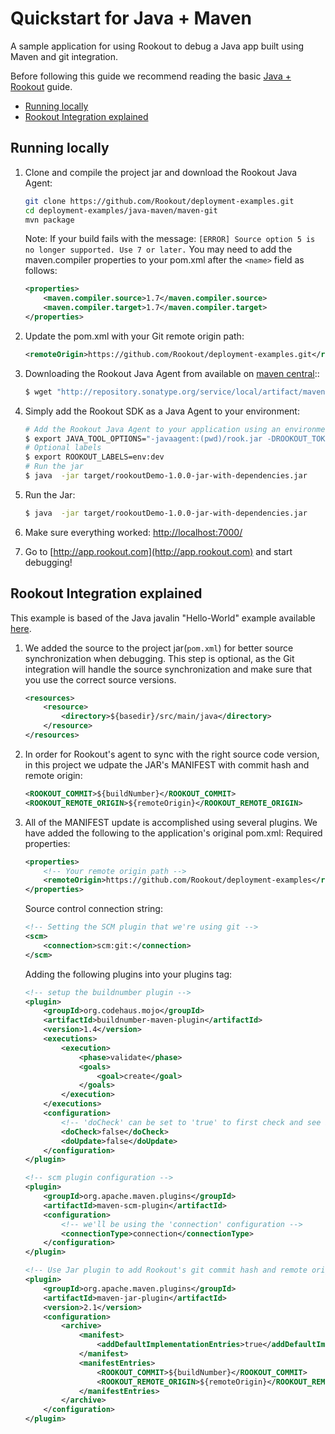 # Quickstart for Java + Maven 

A sample application for using Rookout to debug a Java app built using Maven and git integration.

Before following this guide we recommend reading the basic [Java + Rookout] guide.

* [Running locally](#running-locally)
* [Rookout Integration explained](#rookout-integration-explained)

## Running locally
1. Clone and compile the project jar and download the Rookout Java Agent:
     ```bash
    git clone https://github.com/Rookout/deployment-examples.git
    cd deployment-examples/java-maven/maven-git
    mvn package
    ```
    Note: If your build fails with the message: `[ERROR] Source option 5 is no longer supported. Use 7 or later.`  You may need to add the maven.compiler properties to your pom.xml after the `<name>` field as follows:

    ```xml
    <properties>
        <maven.compiler.source>1.7</maven.compiler.source>
        <maven.compiler.target>1.7</maven.compiler.target>
    </properties>
    ```
2. Update the pom.xml with your Git remote origin path:
    ```xml
    <remoteOrigin>https://github.com/Rookout/deployment-examples.git</remoteOrigin>
    ```
4. Downloading the Rookout Java Agent from available on [maven central]::
    ```bash
    $ wget "http://repository.sonatype.org/service/local/artifact/maven/redirect?r=central-proxy&g=com.rookout&a=rook&v=LATEST"  -O rook.jar
    ```  
5. Simply add the Rookout SDK as a Java Agent to your environment:
    ```bash
    # Add the Rookout Java Agent to your application using an environment variable
    $ export JAVA_TOOL_OPTIONS="-javaagent:(pwd)/rook.jar -DROOKOUT_TOKEN=[Your Rookout Token]"
    # Optional labels
    $ export ROOKOUT_LABELS=env:dev
    # Run the jar 
    $ java  -jar target/rookoutDemo-1.0.0-jar-with-dependencies.jar
    ```
6.  Run the Jar:
    ```bash    
    $ java  -jar target/rookoutDemo-1.0.0-jar-with-dependencies.jar
    ```

7. Make sure everything worked: [http://localhost:7000/](http://localhost:7000/hello)

8. Go to [http://app.rookout.com](http://app.rookout.com) and start debugging! 

## Rookout Integration explained

This example is based of the Java javalin "Hello-World" example available [here].

1. We added the source to the project jar(`pom.xml`) for better source synchronization when debugging. This step is optional, as the Git integration will handle the source synchronization and make sure that you use the correct source versions.
    ```xml
    <resources>
        <resource>
            <directory>${basedir}/src/main/java</directory>
        </resource>
    </resources>
 
   ```
2. In order for Rookout's agent to sync with the right source code version, in this project we udpate the JAR's MANIFEST with commit hash and remote origin:
    ```xml
    <ROOKOUT_COMMIT>${buildNumber}</ROOKOUT_COMMIT>    
    <ROOKOUT_REMOTE_ORIGIN>${remoteOrigin}</ROOKOUT_REMOTE_ORIGIN>      
    ```
3. All of the MANIFEST update is accomplished using several plugins. We have added the following to the application's original pom.xml:
    Required properties:    
    ```xml
    <properties>
        <!-- Your remote origin path -->
        <remoteOrigin>https://github.com/Rookout/deployment-examples</remoteOrigin>
    </properties>
    ```
    Source control connection string:
    ```xml
   <!-- Setting the SCM plugin that we're using git -->
    <scm>
        <connection>scm:git:</connection>
    </scm>
    ```
    Adding the following plugins into your plugins tag:
    ```xml
    <!-- setup the buildnumber plugin -->
    <plugin>
        <groupId>org.codehaus.mojo</groupId>
        <artifactId>buildnumber-maven-plugin</artifactId>
        <version>1.4</version>       
        <executions>
            <execution>
                <phase>validate</phase>
                <goals>
                    <goal>create</goal>
                </goals>
            </execution>
        </executions>
        <configuration>
            <!-- 'doCheck' can be set to 'true' to first check and see if you have locally modified files, and will fail if there are any. -->
            <doCheck>false</doCheck>
            <doUpdate>false</doUpdate>
        </configuration>
    </plugin>

    <!-- scm plugin configuration -->
    <plugin>
        <groupId>org.apache.maven.plugins</groupId>
        <artifactId>maven-scm-plugin</artifactId>       
        <configuration>
            <!-- we'll be using the 'connection' configuration -->
            <connectionType>connection</connectionType>
        </configuration>
    </plugin>

    <!-- Use Jar plugin to add Rookout's git commit hash and remote origin -->
    <plugin>
        <groupId>org.apache.maven.plugins</groupId>
        <artifactId>maven-jar-plugin</artifactId>
        <version>2.1</version>
        <configuration>
            <archive>
                <manifest>
                    <addDefaultImplementationEntries>true</addDefaultImplementationEntries>
                </manifest>
                <manifestEntries>                            
                    <ROOKOUT_COMMIT>${buildNumber}</ROOKOUT_COMMIT>    
                    <ROOKOUT_REMOTE_ORIGIN>${remoteOrigin}</ROOKOUT_REMOTE_ORIGIN>                                                        
                </manifestEntries>
            </archive>
        </configuration>
    </plugin>
    ```

[Java + Rookout]: https://docs.rookout.com/docs/sdk-setup.html
[here]: https://github.com/tipsy/javalin/
[maven central]: https://mvnrepository.com/artifact/com.rookout/rook
